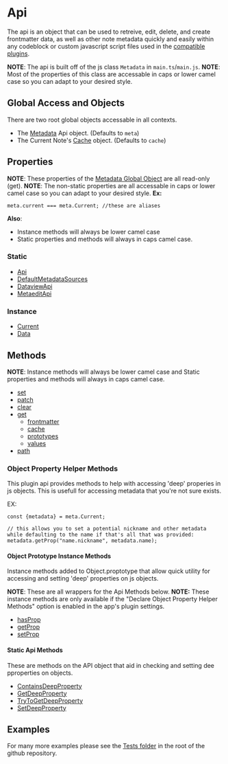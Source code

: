 # Api
The api is an object that can be used to retreive, edit, delete, and create frontmatter data, as well as other note metadata quickly and easily within any codeblock or custom javascript script files used in the [compatible plugins](../Compatibility.md).

**NOTE**: The api is built off of the js class `Metadata` in `main.ts`/`main.js`.
**NOTE**: Most of the properties of this class are accessable in caps or lower camel case so you can adapt to your desired style.
## Global Access and Objects
There are two root global objects accessable in all contexts.
- The  [Metadata](Globals/Metadata.md) Api object. (Defaults to `meta`)
- The Current Note's [Cache](Functions/Metadata/Metadata%20Fetchers/cache.md) object. (Defaults to `cache`)
## Properties
**NOTE**: These properties of the [Metadata Global Object](Globals/Metadata.md) are all read-only (get).
**NOTE**: The non-static properties are all accessable in caps or lower camel case so you can adapt to your desired style.
**Ex:**
```
meta.current === meta.Current; //these are aliases
```
**Also**:
- Instance methods will always be lower camel case
- Static properties and methods will always in caps camel case.
### Static
- [Api](Properties/Metadata/Static/Api.md)
- [DefaultMetadataSources](Properties/Metadata/Static/DefaultMetadataSources.md)
- [DataviewApi](Properties/Metadata/Static/DataviewApi.md)
- [MetaeditApi](Properties/Metadata/Static/MetaeditApi.md)
### Instance
- [Current](Properties/Metadata/Current.md)
- [Data](Properties/Metadata/Data.md)
## Methods
**NOTE**: Instance methods will always be lower camel case and Static properties and methods will always in caps camel case.
- [set](Functions/Metadata/Metadata%20Updaters/set.md) 
- [patch](Functions/Metadata/Metadata%20Updaters/patch.md)
- [clear](Functions/Metadata/Metadata%20Updaters/clear.md)
- [get](Functions/Metadata/Metadata%20Fetchers/get.md)
	- [frontmatter](Functions/Metadata/Metadata%20Fetchers/frontmatter.md)
	- [cache](Functions/Metadata/Metadata%20Fetchers/cache.md)
	- [prototypes](Functions/Metadata/Metadata%20Fetchers/prototypes.md)
	- [values](Functions/Metadata/Metadata%20Fetchers/values.md)
- [path](Functions/Metadata/Utility/path.md)
### Object Property Helper Methods
This plugin api provides methods to help with accessing 'deep' properies in js objects. This is usefull for accessing metadata that you're not sure exists.

EX:
```
const {metadata} = meta.Current;

// this allows you to set a potential nickname and other metadata while defaulting to the name if that's all that was provided:
metadata.getProp("name.nickname", metadata.name);
```
#### Object Prototype Instance Methods
Instance methods added to Object.proptotype that allow quick utility for accessing and setting 'deep' properties on js objects.

**NOTE**: These are all wrappers for the Api Methods below.
**NOTE:** These instance methods are only available if the "Declare Object Property Helper Methods" option is enabled in the app's plugin settings.
- [hasProp](Functions/Object.prototype/hasProp.md)
- [getProp](Functions/Object.prototype/getProp.md)
- [setProp](Functions/Object.prototype/setProp.md)
#### Static Api Methods
These are methods on the API object that aid in checking and setting dee pproperties on objects.
- [ContainsDeepProperty](Functions/Metadata/Static%20Object%20Property%20Helpers/ContainsDeepProperty.md)
- [GetDeepProperty](Functions/Metadata/Static%20Object%20Property%20Helpers/GetDeepProperty.md)
- [TryToGetDeepProperty](Functions/Metadata/Static%20Object%20Property%20Helpers/TryToGetDeepProperty.md)
- [SetDeepProperty](Functions/Metadata/Static%20Object%20Property%20Helpers/SetDeepProperty.md)
## Examples
For many more examples please see the [Tests folder](https://github.com/Meep-Tech/obsidian-metadata-api-plugin/tree/master/tests) in the root of the github repository.